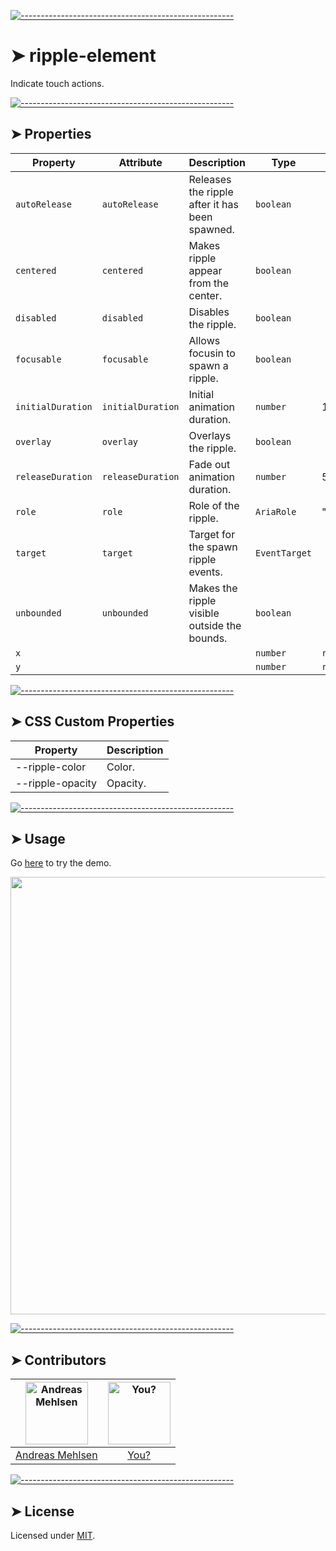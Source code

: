 
[![-----------------------------------------------------](https://raw.githubusercontent.com/andreasbm/readme/master/assets/lines/colored.png)](#ripple-element)

# ➤ ripple-element

Indicate touch actions.

[![-----------------------------------------------------](https://raw.githubusercontent.com/andreasbm/readme/master/assets/lines/colored.png)](#properties)

## ➤ Properties

| Property          | Attribute         | Description                                    | Type          | Default        |
|-------------------|-------------------|------------------------------------------------|---------------|----------------|
| `autoRelease`     | `autoRelease`     | Releases the ripple after it has been spawned. | `boolean`     |                |
| `centered`        | `centered`        | Makes ripple appear from the center.           | `boolean`     |                |
| `disabled`        | `disabled`        | Disables the ripple.                           | `boolean`     |                |
| `focusable`       | `focusable`       | Allows focusin to spawn a ripple.              | `boolean`     |                |
| `initialDuration` | `initialDuration` | Initial animation duration.                    | `number`      | 1000           |
| `overlay`         | `overlay`         | Overlays the ripple.                           | `boolean`     |                |
| `releaseDuration` | `releaseDuration` | Fade out animation duration.                   | `number`      | 500            |
| `role`            | `role`            | Role of the ripple.                            | `AriaRole`    | "presentation" |
| `target`          | `target`          | Target for the spawn ripple events.            | `EventTarget` |                |
| `unbounded`       | `unbounded`       | Makes the ripple visible outside the bounds.   | `boolean`     |                |
| `x`               |                   |                                                | `number`      | `required`     |
| `y`               |                   |                                                | `number`      | `required`     |


[![-----------------------------------------------------](https://raw.githubusercontent.com/andreasbm/readme/master/assets/lines/colored.png)](#css-custom-properties)

## ➤ CSS Custom Properties

| Property         | Description |
|------------------|-------------|
| --ripple-color   | Color.      |
| --ripple-opacity | Opacity.    |



[![-----------------------------------------------------](https://raw.githubusercontent.com/andreasbm/readme/master/assets/lines/colored.png)](#usage)

## ➤ Usage

Go [here](https://weightless.dev/elements/ripple) to try the demo.

<a href="https://weightless.dev/elements/ripple" align="center">
  <img src="https://raw.githubusercontent.com/andreasbm/elements/master/screenshots/ripple-element.png?token=AF-iBfW58puayCKEgAhQxjkFbGJsFLBeks5chEq4wA%3D%3D" width="700" />
</a>


[![-----------------------------------------------------](https://raw.githubusercontent.com/andreasbm/readme/master/assets/lines/colored.png)](#contributors)

## ➤ Contributors
	
|[<img alt="Andreas Mehlsen" src="https://avatars1.githubusercontent.com/u/6267397?s=460&v=4" width="100">](https://twitter.com/andreasmehlsen) | [<img alt="You?" src="https://joeschmoe.io/api/v1/random" width="100">](https://github.com/andreasbm/weightless/blob/master/CONTRIBUTING.md)|
|:---: | :---:|
|[Andreas Mehlsen](https://twitter.com/andreasmehlsen) | [You?](https://github.com/andreasbm/weightless/blob/master/CONTRIBUTING.md)|

[![-----------------------------------------------------](https://raw.githubusercontent.com/andreasbm/readme/master/assets/lines/colored.png)](#license)

## ➤ License
	
Licensed under [MIT](https://opensource.org/licenses/MIT).